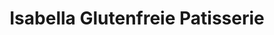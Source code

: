 ---
title: "Isabella Glutenfreie Patisserie"
url: /duesseldorf/isabella-glutenfreie-patisserie/
shop: Konditorei
---